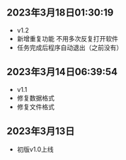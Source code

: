 ## 2023年3月18日01:30:19

- v1.2
- 新增重复功能 不用多次反复打开软件
- 任务完成后程序自动退出（之前没有）

## 2023年3月14日06:39:54

- v1.1
- 修复数据格式
- 修复文件格式

## 2023年3月13日

- 初版v1.0上线